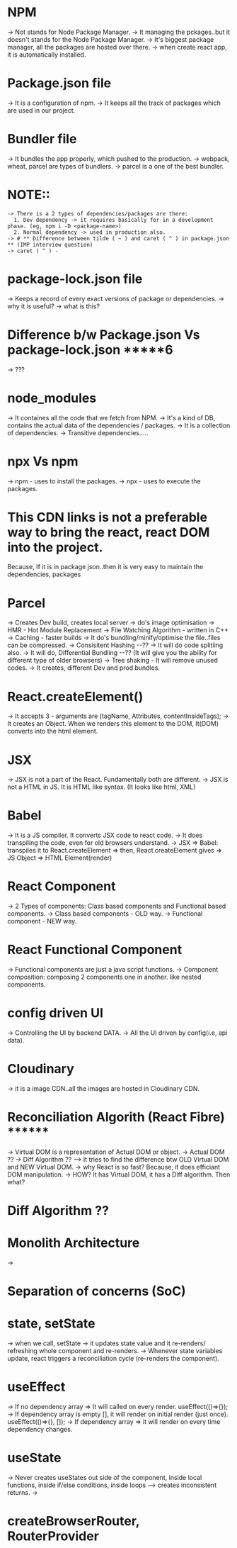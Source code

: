 # NPM
-> Not stands for Node Package Manager.
-> It managing the pckages..but it doesn't stands for the Node Package Manager.
-> It's biggest package manager, all the packages are hosted over there.
-> when create react app, it is automatically installed.

# Package.json file
-> It is a configuration of npm.
-> It keeps all the track of packages which are used in our project.

# Bundler file
-> It bundles the app properly, which pushed to the production.
-> webpack, wheat, parcel are types of bundlers.
-> parcel is a one of the best bundler.

# NOTE::
    -> There is a 2 types of dependencies/packages are there:
      1. Dev dependency -> it requires basically for in a development phase. (eg, npm i -D <package-name>)
      2. Normal dependency -> used in production also.
    -> # ** Difference between tilde ( ~ ) and caret ( ^ ) in package.json ** (IMP interview question)
    -> caret ( ^ ) - 

# package-lock.json file
-> Keeps a record of every exact versions of package or dependencies.
-> why it is useful?
-> what is this?

# Difference b/w Package.json Vs package-lock.json *****6
-> ???

# node_modules
-> It containes all the code that we fetch from NPM.
-> It's a kind of DB, contains the actual data of the dependencies / packages.
-> It is a collection of dependencies.
-> Transitive dependencies.....

# npx Vs npm
-> npm - uses to install the packages.
-> npx - uses to execute the packages.

# This CDN links is not a preferable way to bring the react, react DOM into the project. 
  Because, If it is in package json..then it is very easy to maintain the dependencies, packages

# Parcel
-> Creates Dev build, creates local server
-> do's image optimisation
-> HMR - Hot Module Replacement
-> File Watching Algorithm - written in C++
-> Caching - faster builds
-> It do's bundling/minify/optimise the file..files can be compressed.
-> Consisitent Hashing --??
-> It will do code splitiing also.
-> It will do, Differential Bundling --?? (It will give you the ability for different type of older browsers)
-> Tree shaking - It will remove unused codes.
-> It creates, different Dev and prod bundles.

# React.createElement()
-> It accepts 3 - arguments are (tagName, Attributes, contentInsideTags);
-> It creates an Object. When we renders this element to the DOM, It(DOM) converts into the html element.

# JSX 
-> JSX is not a part of the React. Fundamentally both are different.
-> JSX is not a HTML in JS. It is HTML like syntax. (It looks like html, XML)

# Babel 
-> It is a JS compiler. It converts JSX code to react code.
-> It does transpiling the code, even for old browsers understand.
-> JSX => Babel: transpiles it to React.createElement => then, React.createElement gives => JS Object => HTML Element(render)

# React Component
-> 2 Types of components:  Class based components and Functional based components.
-> Class based components - OLD way.
-> Functional component - NEW way.

# React Functional Component
-> Functional components are just a java script functions.
-> Component composition: composing 2 components one in another. like nested components.

# config driven UI
-> Controlling the UI by backend DATA.
-> All the UI driven by config(i.e, api data).
# Cloudinary
-> it is a image CDN..all the images are hosted in Cloudinary CDN.

# Reconciliation Algorith (React Fibre) ******
-> Virtual DOM is a representation of Actual DOM or object.
-> Actual DOM ??
-> Diff Algorithm ?? --> It tries to find the difference btw OLD Virtual DOM and NEW Virtual DOM.
-> why React is so fast? Because, it does efficiant DOM manipulation.
-> HOW? It has Virtual DOM, it has a Diff algorithm. Then what?

# Diff Algorithm ??

# Monolith Architecture
-> 

# Separation of concerns (SoC) 

# state, setState
-> when we call, setState -> it updates state value and it re-renders/ refreshing whole component and re-renders.
-> Whenever state variables update, react triggers a reconciliation cycle (re-renders the component).

# useEffect
-> If no dependency array => It will called on every render.
  useEffect(()=>{});
-> If dependency array is empty [], it will render on initial render (just once).
  useEffect(()=>{}, []);
-> If dependency array => it will render on every time dependency changes.

# useState
-> Never creates useStates out side of the component, inside local functions, inside if/else conditions, inside loops --> creates inconsistent returns.
-> 

# createBrowserRouter, RouterProvider